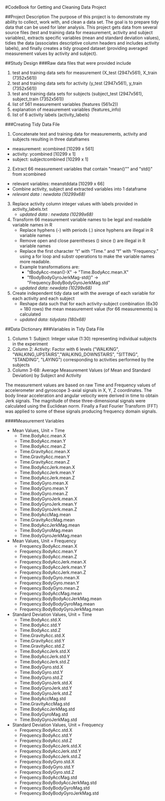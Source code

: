 #CodeBook for Getting and Cleaning Data Project

##Project Description
The purpose of this project is to demonstrate my ability to collect, work with, and clean a data set. The goal is to prepare tidy data that can be used for later analysis. This project gets data from several source files (test and training data for measurement, activity and subject variables), extracts specific variables (mean and standard deviation values), tidies the data (associates descriptive column headers and includes activity labels), and finally creates a tidy grouped dataset (providing averaged measurement values by activity and subject).

##Study Design
###Raw data files that were provided include
1. test and training data sets for measurement (X_test (2947x561), X_train (7352x561))
2. test and training data sets for activity (y_test (2947x561), y_train (7352x561))
3. test and training data sets for subjects (subject_test (2947x561), subject_train (7352x561))
4. list of 561 measurement variables (features (561x2))
5. explanation of measurement variables (features_info)
6. list of 6 activity labels (activity_labels)

###Creating Tidy Data File
1. Concatenate test and training data for measurements, activity and subjects resulting in three dataframes
  + measurement: xcombined [10299 x 561]
  + activity: ycombined [10299 x 1]
  + subject: subjectcombined [10299 x 1]
2. Extract 66 measurement variables that contain "mean()"" and "std()" from xcombined
  + relevant variables: meanstddata [10299 x 66]
  + Combine activity, subject and extracted variables into 1 dataframe
  + *relevant data : newdata (10299x68)*
3. Replace activity column integer values with labels provided in activity_labels.txt
   + *updated data : newdata (10299x68)*
4. Transform 66 measurement variable names to be legal and readable variable names in R
   + Replace hyphens (-) with periods (.) since hyphens are illegal in R variable names
   + Remove open and close parentheses () since () are illegal in R variable names
   + Replace the first character “t” with “Time.” and “f” with “Frequency.” using a for loop and substr operations to make the variable names more readable. 
   + Example transformations are:
     + "tBodyAcc-mean()-X" -> "Time.BodyAcc.mean.X"  
     + "fBodyBodyGyroJerkMag-std()" -> "Frequency.BodyBodyGyroJerkMag.std" 
   + *updated data: newdata (10299x68)*
5. Create independent tidy data set with the average of each variable for each activity and each subject
    + Reshape data such that for each activity-subject combination (6x30 = 180 rows) the mean measurement value (for 66 measurements) is calculated
    + *updated data: tidydata (180x68)*

##Data Dictionary
###Variables in Tidy Data File
1. Column 1: Subject: Integer value (1:30) representing individual subjects in the experiment
2. Column 2: Activity: Factor with 6 levels ("WALKING", "WALKING_UPSTAIRS","WALKING_DOWNSTAIRS", "SITTING", "STANDING", "LAYING") corresponding to activities performed by the subjects
3. Column 3-68: Average Measurement Values (of Mean and Standard Deviation) by Subject and Activity

The measurement values are based on raw Time and Frequency values of accelerometer and gyroscope 3-axial signals in X, Y, Z coordinates. The body linear acceleration and angular velocity were derived in time to obtain Jerk signals. The magnitude of these three-dimensional signals were calculated using the Euclidean norm. Finally a Fast Fourier Transform (FFT) was applied to some of these signals producing frequency domain signals. 

####Measurement Variables
* Mean Values, Unit = Time
    + Time.BodyAcc.mean.X
    + Time.BodyAcc.mean.Y
    + Time.BodyAcc.mean.Z
    + Time.GravityAcc.mean.X
    + Time.GravityAcc.mean.Y
    + Time.GravityAcc.mean.Z
    + Time.BodyAccJerk.mean.X
    + Time.BodyAccJerk.mean.Y
    + Time.BodyAccJerk.mean.Z
    + Time.BodyGyro.mean.X
    + Time.BodyGyro.mean.Y
    + Time.BodyGyro.mean.Z
    + Time.BodyGyroJerk.mean.X
    + Time.BodyGyroJerk.mean.Y
    + Time.BodyGyroJerk.mean.Z
    + Time.BodyAccMag.mean
    + Time.GravityAccMag.mean
    + Time.BodyAccJerkMag.mean
    + Time.BodyGyroMag.mean
    + Time.BodyGyroJerkMag.mean
* Mean Values, Unit = Frequency
    + Frequency.BodyAcc.mean.X
    + Frequency.BodyAcc.mean.Y
    + Frequency.BodyAcc.mean.Z
    + Frequency.BodyAccJerk.mean.X
    + Frequency.BodyAccJerk.mean.Y
    + Frequency.BodyAccJerk.mean.Z
    + Frequency.BodyGyro.mean.X
    + Frequency.BodyGyro.mean.Y
    + Frequency.BodyGyro.mean.Z
    + Frequency.BodyAccMag.mean
    + Frequency.BodyBodyAccJerkMag.mean
    + Frequency.BodyBodyGyroMag.mean
    + Frequency.BodyBodyGyroJerkMag.mean
* Standard Deviation Values, Unit = Time
    + Time.BodyAcc.std.X
    + Time.BodyAcc.std.Y
    + Time.BodyAcc.std.Z
    + Time.GravityAcc.std.X
    + Time.GravityAcc.std.Y
    + Time.GravityAcc.std.Z
    + Time.BodyAccJerk.std.X
    + Time.BodyAccJerk.std.Y
    + Time.BodyAccJerk.std.Z
    + Time.BodyGyro.std.X
    + Time.BodyGyro.std.Y
    + Time.BodyGyro.std.Z
    + Time.BodyGyroJerk.std.X
    + Time.BodyGyroJerk.std.Y
    + Time.BodyGyroJerk.std.Z
    + Time.BodyAccMag.std
    + Time.GravityAccMag.std
    + Time.BodyAccJerkMag.std
    + Time.BodyGyroMag.std
    + Time.BodyGyroJerkMag.std
* Standard Deviation Values, Unit = Frequency
    + Frequency.BodyAcc.std.X
    + Frequency.BodyAcc.std.Y
    + Frequency.BodyAcc.std.Z
    + Frequency.BodyAccJerk.std.X
    + Frequency.BodyAccJerk.std.Y
    + Frequency.BodyAccJerk.std.Z
    + Frequency.BodyGyro.std.X
    + Frequency.BodyGyro.std.Y
    + Frequency.BodyGyro.std.Z
    + Frequency.BodyAccMag.std
    + Frequency.BodyBodyAccJerkMag.std
    + Frequency.BodyBodyGyroMag.std
    + Frequency.BodyBodyGyroJerkMag.std
